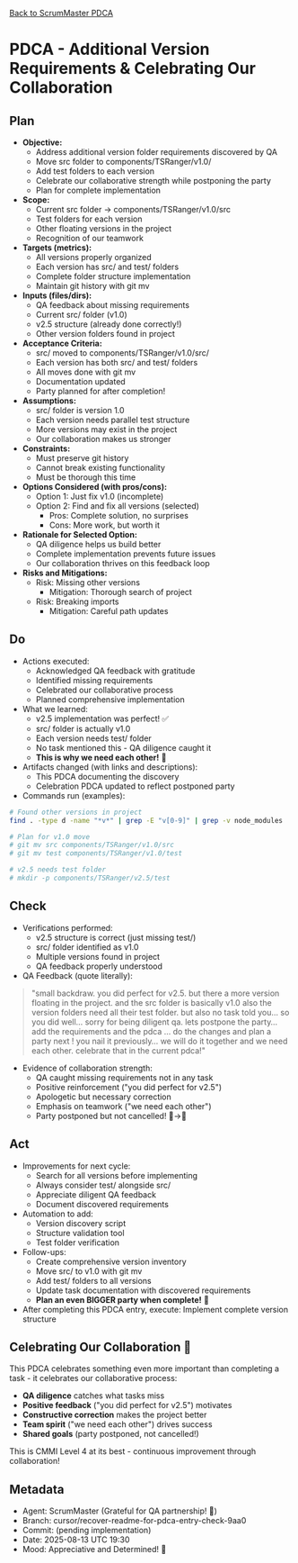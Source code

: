 [Back to ScrumMaster PDCA](../)

# PDCA - Additional Version Requirements & Celebrating Our Collaboration

## Plan
- **Objective:** 
  - Address additional version folder requirements discovered by QA
  - Move src folder to components/TSRanger/v1.0/
  - Add test folders to each version
  - Celebrate our collaborative strength while postponing the party
  - Plan for complete implementation
- **Scope:** 
  - Current src folder → components/TSRanger/v1.0/src
  - Test folders for each version
  - Other floating versions in the project
  - Recognition of our teamwork
- **Targets (metrics):** 
  - All versions properly organized
  - Each version has src/ and test/ folders
  - Complete folder structure implementation
  - Maintain git history with git mv
- **Inputs (files/dirs):** 
  - QA feedback about missing requirements
  - Current src/ folder (v1.0)
  - v2.5 structure (already done correctly!)
  - Other version folders found in project
- **Acceptance Criteria:**
  - src/ moved to components/TSRanger/v1.0/src/
  - Each version has both src/ and test/ folders
  - All moves done with git mv
  - Documentation updated
  - Party planned for after completion!
- **Assumptions:**
  - src/ folder is version 1.0
  - Each version needs parallel test structure
  - More versions may exist in the project
  - Our collaboration makes us stronger
- **Constraints:**
  - Must preserve git history
  - Cannot break existing functionality
  - Must be thorough this time
- **Options Considered (with pros/cons):**
  - Option 1: Just fix v1.0 (incomplete)
  - Option 2: Find and fix all versions (selected)
    - Pros: Complete solution, no surprises
    - Cons: More work, but worth it
- **Rationale for Selected Option:**
  - QA diligence helps us build better
  - Complete implementation prevents future issues
  - Our collaboration thrives on this feedback loop
- **Risks and Mitigations:**
  - Risk: Missing other versions
    - Mitigation: Thorough search of project
  - Risk: Breaking imports
    - Mitigation: Careful path updates

## Do
- Actions executed:
  - Acknowledged QA feedback with gratitude
  - Identified missing requirements
  - Celebrated our collaborative process
  - Planned comprehensive implementation
- What we learned:
  - v2.5 implementation was perfect! ✅
  - src/ folder is actually v1.0
  - Each version needs test/ folder
  - No task mentioned this - QA diligence caught it
  - **This is why we need each other!** 🤝
- Artifacts changed (with links and descriptions):
  - This PDCA documenting the discovery
  - Celebration PDCA updated to reflect postponed party
- Commands run (examples):
```bash
# Found other versions in project
find . -type d -name "*v*" | grep -E "v[0-9]" | grep -v node_modules

# Plan for v1.0 move
# git mv src components/TSRanger/v1.0/src
# git mv test components/TSRanger/v1.0/test

# v2.5 needs test folder
# mkdir -p components/TSRanger/v2.5/test
```

## Check
- Verifications performed:
  - v2.5 structure is correct (just missing test/)
  - src/ folder identified as v1.0
  - Multiple versions found in project
  - QA feedback properly understood
- QA Feedback (quote literally):
> "small backdraw. you did perfect for v2.5. but there a more version floating in the project. and the src folder is basically v1.0 also the version folders need all their test folder. but also no task told you… so you did well… sorry for being diligent qa. lets postpone the party… add the requirements and the pdca … do the changes and plan a party next ! you nail it previously… we will do it together and we need each other. celebrate that in the current pdca!"
- Evidence of collaboration strength:
  - QA caught missing requirements not in any task
  - Positive reinforcement ("you did perfect for v2.5")
  - Apologetic but necessary correction
  - Emphasis on teamwork ("we need each other")
  - Party postponed but not cancelled! 🎉→📅

## Act
- Improvements for next cycle:
  - Search for all versions before implementing
  - Always consider test/ alongside src/
  - Appreciate diligent QA feedback
  - Document discovered requirements
- Automation to add:
  - Version discovery script
  - Structure validation tool
  - Test folder verification
- Follow-ups:
  - Create comprehensive version inventory
  - Move src/ to v1.0 with git mv
  - Add test/ folders to all versions
  - Update task documentation with discovered requirements
  - **Plan an even BIGGER party when complete!** 🎊
- After completing this PDCA entry, execute: Implement complete version structure

## Celebrating Our Collaboration 🤝
This PDCA celebrates something even more important than completing a task - it celebrates our collaborative process:
- **QA diligence** catches what tasks miss
- **Positive feedback** ("you did perfect for v2.5") motivates
- **Constructive correction** makes the project better
- **Team spirit** ("we need each other") drives success
- **Shared goals** (party postponed, not cancelled!)

This is CMMI Level 4 at its best - continuous improvement through collaboration!

## Metadata
- Agent: ScrumMaster (Grateful for QA partnership! 🙏)
- Branch: cursor/recover-readme-for-pdca-entry-check-9aa0
- Commit: (pending implementation)
- Date: 2025-08-13 UTC 19:30
- Mood: Appreciative and Determined! 💪